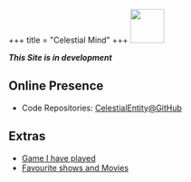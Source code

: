 +++
title = "Celestial Mind"
+++
<img src="/rei12.png" style="lenght:60px;width:60px;"><br>

***This Site is in development***
## Online Presence

- Code Repositories: [CelestialEntity@GitHub](https://github.com/stardoom4)

## Extras

- [Game I have played](@/game.md)
- [Favourite shows and Movies](@/show.md)

